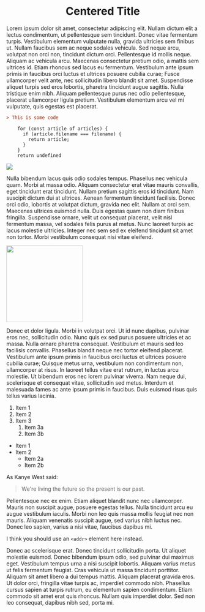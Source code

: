 <meta title="Test post" description="Markdown file test">

# <div style="display:block;text-align:center;">Centered Title</div>

Lorem ipsum dolor sit amet, consectetur adipiscing elit. Nullam dictum elit a lectus condimentum, ut pellentesque sem tincidunt. Donec vitae fermentum turpis. Vestibulum elementum vulputate nulla, gravida ultricies sem finibus ut. Nullam faucibus sem ac neque sodales vehicula. Sed neque arcu, volutpat non orci non, tincidunt dictum orci. Pellentesque id mollis neque. Aliquam ac vehicula arcu. Maecenas consectetur pretium odio, a mattis sem ultrices id. Etiam rhoncus sed lacus eu fermentum. Vestibulum ante ipsum primis in faucibus orci luctus et ultrices posuere cubilia curae; Fusce ullamcorper velit ante, nec sollicitudin libero blandit sit amet. Suspendisse aliquet turpis sed eros lobortis, pharetra tincidunt augue sagittis. Nulla tristique enim nibh. Aliquam pellentesque purus nec odio pellentesque, placerat ullamcorper ligula pretium. Vestibulum elementum arcu vel mi vulputate, quis egestas est placerat.

```ini
> This is some code
```

```
    for (const article of articles) {
      if (article.filename === filename) {
        return article;
      }
    }
    return undefined
```

<img src="https://res.cloudinary.com/matonoha/image/upload/v1615978825/code3_e0za5q.png">

Nulla bibendum lacus quis odio sodales tempus. Phasellus nec vehicula quam. Morbi at massa odio. Aliquam consectetur erat vitae mauris convallis, eget tincidunt erat tincidunt. Nullam pretium sagittis eros id tincidunt. Nam suscipit dictum dui at ultrices. Aenean fermentum tincidunt facilisis. Donec orci odio, lobortis at volutpat dictum, gravida nec elit. Nullam at orci sem. Maecenas ultrices euismod nulla. Duis egestas quam non diam finibus fringilla. Suspendisse ornare, velit ut consequat placerat, velit nisl fermentum massa, vel sodales felis purus at metus. Nunc laoreet turpis ac lacus molestie ultricies. Integer nec sem sed ex eleifend tincidunt sit amet non tortor. Morbi vestibulum consequat nisi vitae eleifend.

<img src="https://wallpaperaccess.com/full/871983.jpg" width="200" height="200" />

Donec et dolor ligula. Morbi in volutpat orci. Ut id nunc dapibus, pulvinar eros nec, sollicitudin odio. Nunc quis ex sed purus posuere ultricies et ac massa. Nulla ornare pharetra consequat. Vestibulum et mauris sed leo facilisis convallis. Phasellus blandit neque nec tortor eleifend placerat. Vestibulum ante ipsum primis in faucibus orci luctus et ultrices posuere cubilia curae; Quisque metus urna, vestibulum non condimentum non, ullamcorper at risus. In laoreet tellus vitae erat rutrum, in luctus arcu molestie. Ut bibendum eros nec lorem pulvinar viverra. Nam neque dui, scelerisque et consequat vitae, sollicitudin sed metus. Interdum et malesuada fames ac ante ipsum primis in faucibus. Duis euismod risus quis tellus varius lacinia.

<script src="https://gist.github.com/westc/afac9258389fdfd2fdaf134ffaa0e923.js#L10"></script>

1. Item 1
1. Item 2
1. Item 3
   1. Item 3a
   1. Item 3b

* Item 1
* Item 2
  * Item 2a
  * Item 2b

As Kanye West said:

> We're living the future so
> the present is our past.

Pellentesque nec ex enim. Etiam aliquet blandit nunc nec ullamcorper. Mauris non suscipit augue, posuere egestas tellus. Nulla tincidunt arcu eu augue vestibulum iaculis. Morbi non leo quis massa mollis feugiat nec non mauris. Aliquam venenatis suscipit augue, sed varius nibh luctus nec. Donec leo sapien, varius a nisi vitae, faucibus dapibus mi.

I think you should use an
`<addr>` element here instead.

Donec ac scelerisque erat. Donec tincidunt sollicitudin porta. Ut aliquet molestie euismod. Donec bibendum ipsum odio, sed pulvinar dui maximus eget. Vestibulum tempus urna a nisi suscipit lobortis. Aliquam varius metus ut felis fermentum feugiat. Cras vehicula ut massa tincidunt porttitor. Aliquam sit amet libero a dui tempus mattis. Aliquam placerat gravida eros. Ut dolor orci, fringilla vitae turpis ac, imperdiet commodo nibh. Phasellus cursus sapien at turpis rutrum, eu elementum sapien condimentum. Etiam commodo sit amet erat quis rhoncus. Nullam quis imperdiet dolor. Sed non leo consequat, dapibus nibh sed, porta mi.